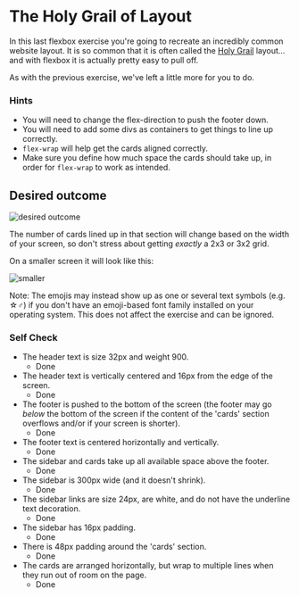 # The Holy Grail of Layout

In this last flexbox exercise you're going to recreate an incredibly common website layout. It is so common that it is often called the [Holy Grail](https://www.google.com/search?q=holy+grail+layout&tbm=isch&sclient=img) layout... and with flexbox it is actually pretty easy to pull off.

As with the previous exercise, we've left a little more for you to do.

### Hints
- You will need to change the flex-direction to push the footer down.
- You will need to add some divs as containers to get things to line up correctly.
- `flex-wrap` will help get the cards aligned correctly.
-  Make sure you define how much space the cards should take up, in order for `flex-wrap` to work as intended.

## Desired outcome

![desired outcome](./desired-outcome.png)

The number of cards lined up in that section will change based on the width of your screen, so don't stress about getting _exactly_ a 2x3 or 3x2 grid.

On a smaller screen it will look like this:

![smaller](./desired-outcome-smaller.png)

Note: The emojis may instead show up as one or several text symbols (e.g. &#9734;&#9794;) if you don't have an emoji-based font family installed on your operating system. This does not affect the exercise and can be ignored.

### Self Check
- The header text is size 32px and weight 900.
    - Done
- The header text is vertically centered and 16px from the edge of the screen.
    - Done
- The footer is pushed to the bottom of the screen (the footer may go _below_ the bottom of the screen if the content of the 'cards' section overflows and/or if your screen is shorter).
    - Done
- The footer text is centered horizontally and vertically.
    - Done
- The sidebar and cards take up all available space above the footer.
    - Done
- The sidebar is 300px wide (and it doesn't shrink).
    - Done
- The sidebar links are size 24px, are white, and do not have the underline text decoration.
    - Done
- The sidebar has 16px padding.
    - Done
- There is 48px padding around the 'cards' section.
    - Done
- The cards are arranged horizontally, but wrap to multiple lines when they run out of room on the page.
    - Done
